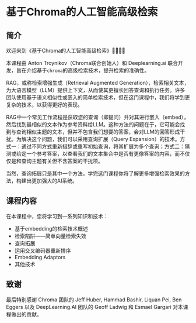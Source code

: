 # 基于Chroma的人工智能高级检索

## 简介

欢迎来到《基于Chroma的人工智能高级检索》👏🏻👏🏻

本课程由 Anton Troynikov（Chroma联合创始人）和 Deeplearning.ai 联合开发，旨在介绍基于`chroma`的高级检索技术，提升检索的准确性。

RAG，或称检索增强生成（Retrieval Augmented Generation），检索相关文本，为大语言模型（LLM）提供上下文，从而使其更擅长回答查询和执行任务。许多团队使用基于语义相似性或嵌入的简单检索技术，但在这门课程中，我们将学到更复杂的技术，以获得更好的表现。

RAG中一个常见工作流程是获取您的查询（即提问）并对其进行嵌入（embed），然后找到最相似的文本作为参考资料给LLM。这种方法的问题在于，它可能会找到与查询相似主题的文本，但并不包含我们想要的答案，会对LLM的回答形成干扰。为解决这个问题，我们可以采用查询扩展（Query Expansion）的技术。方式一：通过不同方式重新措辞或重写初始查询，将其扩展为多个查询；方式二：猜测或给定一个参考答案，以查看我们的文本集合中是否有更像答案的内容，而不仅仅是和查询主题有关但不含答案的干扰项。

当然，查询拓展只是其中一个方法，学完这门课程你将了解更多增强检索效果的方法，构建出更加强大的AI系统。


## 课程内容

在本课程中，您将学习到一系列知识和技术：
 - 基于embedding的检索技术概述
 - 检索陷阱——简单向量检索失效
 - 查询拓展
 - 运用交叉编码器重新排序
 - Embedding Adaptors
 - 其他技术

## 致谢

最后特别感谢 Chroma 团队的 Jeff Huber, Hammad Bashir, Liquan Pei, Ben Eggers 以及 DeepLearning.AI 团队的 Geoff Ladwig 和 Esmael Gargari 对本课程做出的贡献。
